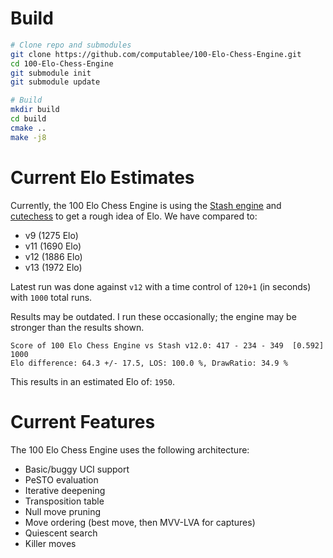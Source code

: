 # Build

```sh
# Clone repo and submodules
git clone https://github.com/computablee/100-Elo-Chess-Engine.git
cd 100-Elo-Chess-Engine
git submodule init
git submodule update

# Build
mkdir build
cd build
cmake ..
make -j8
```

# Current Elo Estimates

Currently, the 100 Elo Chess Engine is using the [Stash engine](https://gitlab.com/mhouppin/stash-bot) and [cutechess](https://cutechess.com/) to get a rough idea of Elo.
We have compared to:

- v9 (1275 Elo)
- v11 (1690 Elo)
- v12 (1886 Elo)
- v13 (1972 Elo)

Latest run was done against `v12` with a time control of `120+1` (in seconds) with `1000` total runs.

Results may be outdated.
I run these occasionally; the engine may be stronger than the results shown.

```
Score of 100 Elo Chess Engine vs Stash v12.0: 417 - 234 - 349  [0.592] 1000
Elo difference: 64.3 +/- 17.5, LOS: 100.0 %, DrawRatio: 34.9 %
```

This results in an estimated Elo of: `1950`.

# Current Features

The 100 Elo Chess Engine uses the following architecture:

- Basic/buggy UCI support
- PeSTO evaluation
- Iterative deepening
- Transposition table
- Null move pruning
- Move ordering (best move, then MVV-LVA for captures)
- Quiescent search
- Killer moves